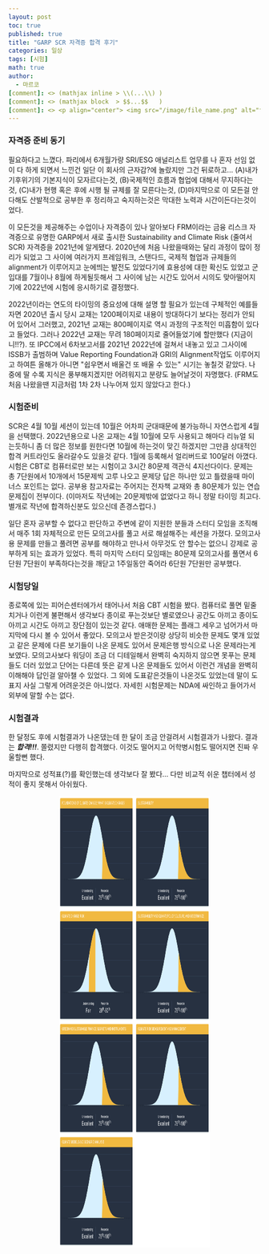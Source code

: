 ```yaml
---
layout: post
toc: true
published: true
title: "GARP SCR 자격증 합격 후기"
categories: 일상
tags: [시험]
math: true
author:
  - 마르코
[comment]: <> (mathjax inline > \\(...\\) )
[comment]: <> (mathjax block  > $$...$$   )
[comment]: <> <p align="center"> <img src="/image/file_name.png" alt="file_name" width="420" height="300"> </p>
---
```


### 자격증 준비 동기
필요하다고 느꼈다. 파리에서 6개월가량 SRI/ESG 애널리스트 업무를 나 혼자 선임 없이 다 하게 되면서 느낀건 일단 이 회사의 근자감?에 놀랐지만 그건 뒤로하고... (A)내가 기후위기의 기본지식이 모자르다는것, (B)국제적인 흐름과 협업에 대해서 무지하다는것, (C)내가 현행 혹은 후에 시행 될 규제를 잘 모른다는것, (D)마지막으로 이 모든걸 안다해도 산발적으로 공부한 후 정리하고 숙지하는것은 막대한 노력과 시간이든다는것이었다.

이 모든것을 제공해주는 수업이나 자격증이 있나 알아보다 FRM이라는 금융 리스크 자격증으로 유명한 GARP에서 새로 출시한 Sustainability and Climate Risk (줄여서 SCR) 자격증을 2021년에 알게됐다. 2020년에 처음 나왔을때와는 달리 과정이 많이 정리가 되었고 그 사이에 여러가지 프레임워크, 스탠다드, 국제적 협업과 규제들의 alignment가 이루어지고 눈에띄는 발전도 있었다기에 효용성에 대한 확신도 있었고 군입대를 7월이나 8월에 하게될듯해서 그 사이에 남는 시간도 있어서 시의도 맞아떨어지기에 2022년에 시험에 응시하기로 결정했다.

2022년이라는 연도의 타이밍의 중요성에 대해 설명 할 필요가 있는데 구체적인 예를들자면 2020년 출시 당시 교재는 1200페이지로 내용이 방대하다기 보다는 정리가 안되어 있어서 그러했고, 2021년 교재는 800페이지로 역시 과정의 구조적인 미흡함이 있다고 들었다. 그러나 2022년 교재는 무려 180페이지로 줄어들었기에 할만했다 (지금이니!!?). 또 IPCC에서 6차보고서를 2021년 2022년에 걸쳐서 내놓고 있고 그사이에 ISSB가 출범하며 Value Reporting Foundation과 GRI의 Alignment작업도 이루어지고 하여튼 올해가 아니면 "쉽우면서 배울건 또 배울 수 있는" 시기는 놓칠것 같았다. 나중에 딸 수록 지식은 풍부해지겠지만 어려워지고 분량도 늘어날것이 자명했다. (FRM도 처음 나왔을땐 지금처럼 1차 2차 나누어져 있지 않았다고 한다.)

### 시험준비
SCR은 4월 10월 세션이 있는데 10월은 어차피 군대때문에 불가능하니 자연스럽게 4월을 선택했다. 2022년용으로 나온 교재는 4월 10월에 모두 사용되고 해마다 리뉴얼 되는듯하니 좀 더 많은 정보를 원한다면 10월에 하는것이 맞긴 하겠지만 그만큼 상대적인 합격 커트라인도 올라갈수도 있을것 같다. 1월에 등록해서 얼리버드로 100달러 아꼈다. 시험은 CBT로 컴퓨터로만 보는 시험이고 3시간 80문제 객관식 4지선다이다. 문제는 총 7단원에서 10개에서 15문제씩 고루 나오고 문제당 답은 하나만 있고 틀렸을때 마이너스 포인트는 없다. 공부용 참고자료는 주어지는 전자책 교재와 총 80문제가 있는 연습문제집이 전부이다. (이마저도 작년에는 20문제밖에 없었다고 하니 정말 타이밍 최고다. 별개로 작년에 합격하신분도 있으신데 존경스럽다.)

일단 혼자 공부할 수 없다고 판단하고 주변에 같이 지원한 분들과 스터디 모임을 조직해서 매주 1회 자체적으로 만든 모의고사를 풀고 서로 해설해주는 세션을 가졌다. 모의고사용 문제를 만들고 풀려면 공부를 해야하고 만나서 아무것도 안 할수는 없으니 강제로 공부하게 되는 효과가 있었다. 특히 마지막 스터디 모임때는 80문제 모의고사를 풀면서 6단원 7단원이 부족하다는것을 깨닫고 1주일동안 죽어라 6단원 7단원만 공부했다.

### 시험당일
종로쪽에 있는 피어슨센터에가서 태어나서 처음 CBT 시험을 봤다. 컴퓨터로 풀면 밑줄치거나 이런게 불편해서 생각보다 종이로 푸는것보단 별로였으나 공간도 아끼고 종이도 아끼고 시간도 아끼고 장단점이 있는것 같다. 애매한 문제는 플래그 세우고 넘어가서 마지막에 다시 볼 수 있어서 좋았다. 모의고사 받은것이랑 상당히 비슷한 문제도 몇개 있었고 같은 문제에 다른 보기들이 나온 문제도 있어서 문제은행 방식으로 나온 문제라는게 보였다. 모의고사보다 워딩이 조금 더 디테일해서 완벽히 숙지하지 않으면 못푸는 문제들도 더러 있었고 단어는 다른데 뜻은 같게 나온 문제들도 있어서 이런건 개념을 완벽히 이해해야 답인걸 알아챌 수 있었다. 그 외에 도표같은것들이 나온것도 있었는데 말이 도표지 사실 그렇게 어려운것은 아니었다. 자세힌 시험문제는 NDA에 싸인하고 들어가서 외부에 말할 수는 없다.

### 시험결과
한 달정도 후에 시험결과가 나온댔는데 한 달이 조금 안걸려서 시험결과가 나왔다. 결과는 ***합격!!!***. 쫄렸지만 다행히 합격했다. 이것도 떨어지고 어학병시험도 떨어지면 진짜 우울할뻔 했다. 

마지막으로 성적표(?)를 확인했는데 생각보다 잘 봤다... 다만 비교적 쉬운 챕터에서 성적이 좋지 못해서 아쉬웠다.

<p align="center"> <img src="/image/일상/SCR-quartile.png" alt="SCR Results" width="300" height="900"> </p>